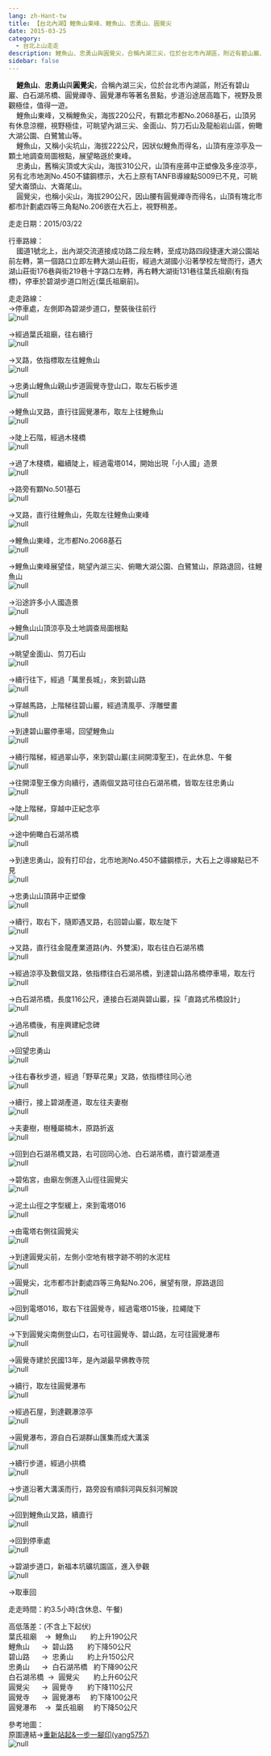 ```yaml
---
lang: zh-Hant-tw
title: 【台北內湖】鯉魚山東峰、鯉魚山、忠勇山、圓覺尖
date: 2015-03-25
category: 
  - 台北上山走走
description: 鯉魚山、忠勇山與圓覺尖，合稱內湖三尖，位於台北市內湖區，附近有碧山巖、白石湖吊橋、圓覺禪寺、圓覺瀑布等著名景點，步道沿途居高臨下，視野及景觀極佳，值得一遊。 鯉魚山東峰，又稱鯉魚尖，海拔220公尺，有顆北市都No.2068基石，山頂另有休息涼棚，視野極佳，可眺望內湖三尖、金面山、剪刀石山及龍船岩山區，俯瞰大湖公園、白鷺鷥山等。 鯉魚山，又稱小尖坑山，海拔222公尺，因狀似鯉魚而得名，山頂有座涼亭及一顆土地調查局圖根點，展望略遜於東峰。 忠勇山，舊稱尖頂或大尖山，海拔310公尺，山頂有座蔣中正塑像及多座涼亭，另有北市地測No.450不鏽鋼標示，大石上原有TANFB導線點S009已不見，可眺望大崙頭山、大崙尾山。 圓覺尖，也稱小尖山，海拔290公尺，因山腰有圓覺禪寺而得名，山頂有塊北市都市計劃處四等三角點No.206嵌在大石上，視野稍差。
sidebar: false
---
```


    **鯉魚山**、**忠勇山**與**圓覺尖**，合稱內湖三尖，位於台北市內湖區，附近有碧山巖、白石湖吊橋、圓覺禪寺、圓覺瀑布等著名景點，步道沿途居高臨下，視野及景觀極佳，值得一遊。  
    鯉魚山東峰，又稱鯉魚尖，海拔220公尺，有顆北市都No.2068基石，山頂另有休息涼棚，視野極佳，可眺望內湖三尖、金面山、剪刀石山及龍船岩山區，俯瞰大湖公園、白鷺鷥山等。  
    鯉魚山，又稱小尖坑山，海拔222公尺，因狀似鯉魚而得名，山頂有座涼亭及一顆土地調查局圖根點，展望略遜於東峰。  
    忠勇山，舊稱尖頂或大尖山，海拔310公尺，山頂有座蔣中正塑像及多座涼亭，另有北市地測No.450不鏽鋼標示，大石上原有TANFB導線點S009已不見，可眺望大崙頭山、大崙尾山。  
    圓覺尖，也稱小尖山，海拔290公尺，因山腰有圓覺禪寺而得名，山頂有塊北市都市計劃處四等三角點No.206嵌在大石上，視野稍差。

走走日期：2015/03/22

行車路線：  
    國道1號北上，出內湖交流道接成功路二段左轉，至成功路四段捷運大湖公園站前左轉，第一個路口立即左轉大湖山莊街，經過大湖國小沿著學校左彎而行，遇大湖山莊街176巷與街219巷十字路口左轉，再右轉大湖街131巷往葉氏祖廟(有指標)，停車於碧湖步道口附近(葉氏祖廟前)。

走走路線：  
→停車處，左側即為碧湖步道口，整裝後往前行  
![null](image/1076326842_l.jpg)

→經過葉氏祖廟，往右續行  
![null](image/1076326057_l.jpg)

→叉路，依指標取左往鯉魚山  
![null](image/1076326256_l.jpg)

→忠勇山鯉魚山親山步道圓覺寺登山口，取左石板步道  
![null](image/1076324118_l.jpg)

→鯉魚山叉路，直行往圓覺瀑布，取左上往鯉魚山  
![null](image/1076325963_l.jpg)

→陡上石階，經過木棧橋  
![null](image/1076324587_l.jpg)

→過了木棧橋，繼續陡上，經過電塔014，開始出現「小人國」造景  
![null](image/1076325870_l.jpg)

→路旁有顆No.501基石  
![null](image/1076326745_l.jpg)

→叉路，直行往鯉魚山，先取左往鯉魚山東峰  
![null](image/1076326652_l.jpg)

→鯉魚山東峰，北市都No.2068基石  
![null](image/1076325358_l.jpg)

→鯉魚山東峰展望佳，眺望內湖三尖、俯瞰大湖公園、白鷺鷥山，原路退回，往鯉魚山  
![null](image/1076325675_l.jpg)

→沿途許多小人國造景  
![null](image/1076326451_l.jpg)

→鯉魚山山頂涼亭及土地調查局圖根點  
![null](image/1076326843_l.jpg)

→眺望金面山、剪刀石山  
![null](image/1076326746_l.jpg)

→續行往下，經過「萬里長城」，來到碧山路  
![null](image/1076324485_l.jpg)

→穿越馬路，上階梯往碧山巖，經過清風亭、浮雕壁畫  
![null](image/1076326747_l.jpg)

→到達碧山巖停車場，回望鯉魚山  
![null](image/1076325292_l.jpg)

→續行階梯，經過翠山亭，來到碧山巖(主祠開漳聖王)，在此休息、午餐  
![null](image/1076325871_l.jpg)

→往開漳聖王像方向續行，遇兩個叉路可往白石湖吊橋，皆取左往忠勇山  
![null](image/1076324591_l.jpg)

→陡上階梯，穿越中正紀念亭  
![null](image/1076324669_l.jpg)

→途中俯瞰白石湖吊橋  
![null](image/1076325679_l.jpg)

→到達忠勇山，設有打印台，北市地測No.450不鏽鋼標示，大石上之導線點已不見  
![null](image/1076326259_l.jpg)

→忠勇山山頂蔣中正塑像  
![null](image/1076326751_l.jpg)

→續行，取右下，隨即遇叉路，右回碧山巖，取左陡下  
![null](image/1076326352_l.jpg)

→叉路，直行往金龍產業道路(內、外雙溪)，取右往白石湖吊橋  
![null](image/1076427445_l.jpg)

→經過涼亭及數個叉路，依指標往白石湖吊橋，到達碧山路吊橋停車場，取左行  
![null](image/1076426349_l.jpg)

→白石湖吊橋，長度116公尺，連接白石湖與碧山巖，採「直路式吊橋設計」  
![null](image/1076322016_l.jpg)

→過吊橋後，有座興建紀念碑  
![null](image/1076324792_l.jpg)

→回望忠勇山  
![null](image/1076325362_l.jpg)

→往右春秋步道，經過「野草花果」叉路，依指標往同心池  
![null](image/1076325069_l.jpg)

→續行，接上碧湖產道，取左往夫妻樹  
![null](image/1076322018_l.jpg)

→夫妻樹，樹種屬楠木，原路折返  
![null](image/1076324120_l.jpg)

→回到白石湖吊橋叉路，右可回同心池、白石湖吊橋，直行碧湖產道  
![null](image/1076325071_l.jpg)

→碧佑宮，由廟左側進入山徑往圓覺尖  
![null](image/1076326754_l.jpg)

→泥土山徑之字型緩上，來到電塔016  
![null](image/1076324600_l.jpg)

→由電塔右側往圓覺尖  
![null](image/1076324489_l.jpg)

→到達圓覺尖前，左側小空地有根字跡不明的水泥柱  
![null](image/1076325771_l.jpg)

→圓覺尖，北市都市計劃處四等三角點No.206，展望有限，原路退回  
![null](image/1076325073_l.jpg)

→回到電塔016，取右下往圓覺寺，經過電塔015後，拉繩陡下  
![null](image/1076326065_l.jpg)

→下到圓覺尖南側登山口，右可往圓覺寺、碧山路，左可往圓覺瀑布  
![null](image/1076324798_l.jpg)

→圓覺寺建於民國13年，是內湖最早佛教寺院  
![null](image/1076325364_l.jpg)

→續行，取左往圓覺瀑布  
![null](image/1076324121_l.jpg)

→經過石屋，到達觀瀑涼亭  
![null](image/1076326655_l.jpg)

→圓覺瀑布，源自白石湖群山匯集而成大溝溪  
![null](image/1076326845_l.jpg)

→續行步道，經過小拱橋  
![null](image/1076325184_l.jpg)

→步道沿著大溝溪而行，路旁設有順斜河與反斜河解說  
![null](image/1076326847_l.jpg)

→回到鯉魚山叉路，續直行  
![null](image/1076326356_l.jpg)

→回到停車處  
![null](image/1076326357_l.jpg)

→碧湖步道口，新福本坑礦坑園區，進入參觀  
![null](image/1076324869_l.jpg)

→取車回

走走時間：約3.5小時(含休息、午餐)

高低落差：(不含上下起伏)  
葉氏祖廟    →  鯉魚山       約上升190公尺  
鯉魚山      →  碧山路       約下降50公尺  
碧山路      →  忠勇山       約上升150公尺  
忠勇山      →  白石湖吊橋   約下降90公尺  
白石湖吊橋  →  圓覺尖       約上升60公尺  
圓覺尖      →  圓覺寺       約下降110公尺  
圓覺寺      →  圓覺瀑布     約下降100公尺  
圓覺瀑布    →  葉氏祖廟     約下降50公尺

參考地圖：  
原圖連結→[重新站起&一步一腳印(yang5757)](http://blog.xuite.net/yang5757/blog/60746760)  
![null](image/1076326556_l.jpg)